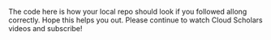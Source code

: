 The code here is how your local repo should look if you followed allong correctly. Hope this helps you out. Please continue to watch Cloud Scholars videos and subscribe!
